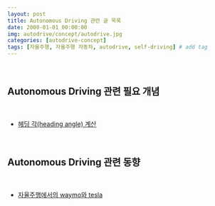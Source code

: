 ```yaml
---
layout: post
title: Autonomous Driving 관련 글 목록
date: 2000-01-01 00:00:00
img: autodrive/concept/autodrive.jpg
categories: [autodrive-concept] 
tags: [자율주행, 자율주행 자동차, autodrive, self-driving] # add tag
---
```


<br>

## Autonomous Driving 관련 필요 개념

<br>

- [헤딩 각(heading angle) 계산](https://gaussian37.github.io/autodrive-concept-heading_angle/)

<br>

## Autonomous Driving 관련 동향

<br>

- [자율주행에서의 waymo와 tesla](https://gaussian37.github.io/autodrive-concept-waymo_vs_tesla/)

